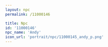 ```yaml
---
layout: npc
permalink: /11000146

title: Npc
id: '11000146'
npc_name: 'Andy'
icon_url: 'portrait/npc/11000145_andy_p.png'
---
```

